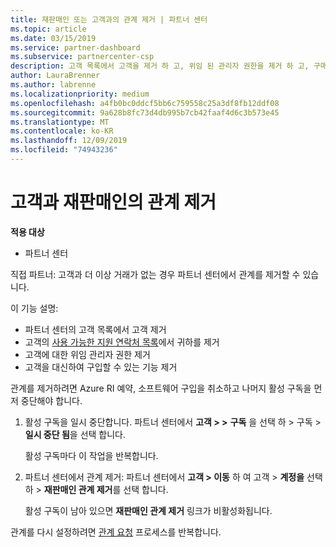 ```yaml
---
title: 재판매인 또는 고객과의 관계 제거 | 파트너 센터
ms.topic: article
ms.date: 03/15/2019
ms.service: partner-dashboard
ms.subservice: partnercenter-csp
description: 고객 목록에서 고객을 제거 하 고, 위임 된 관리자 권한을 제거 하 고, 구매 또는 지원을 제공 하는 것을 중지 하는 방법을 알아봅니다.
author: LauraBrenner
ms.author: labrenne
ms.localizationpriority: medium
ms.openlocfilehash: a4fb0bc0ddcf5bb6c759558c25a3df8fb12ddf08
ms.sourcegitcommit: 9a628b8fc73d4db995b7cb42faaf4d6c3b573e45
ms.translationtype: MT
ms.contentlocale: ko-KR
ms.lasthandoff: 12/09/2019
ms.locfileid: "74943236"
---
```

# <a name="remove-a-reseller-relationship-with-a-customer"></a>고객과 재판매인의 관계 제거

**적용 대상**

-   파트너 센터

직접 파트너: 고객과 더 이상 거래가 없는 경우 파트너 센터에서 관계를 제거할 수 있습니다. 

이 기능 설명:
*  파트너 센터의 고객 목록에서 고객 제거
*  고객의 [사용 가능한 지원 연락처 목록](assign-support-contacts.md)에서 귀하를 제거
*  고객에 대한 위임 관리자 권한 제거
*  고객을 대신하여 구입할 수 있는 기능 제거

관계를 제거하려면 Azure RI 예약, 소프트웨어 구입을 취소하고 나머지 활성 구독을 먼저 중단해야 합니다.
1. 활성 구독을 일시 중단합니다. 파트너 센터에서 **고객 > >** **구독** 을 선택 하 > 구독 > **일시 중단 됨**을 선택 합니다. 

   활성 구독마다 이 작업을 반복합니다.

2. 파트너 센터에서 관계 제거: 파트너 센터에서 **고객 > 이동** 하 여 고객 > **계정을** 선택 하 > **재판매인 관계 제거**를 선택 합니다.

   활성 구독이 남아 있으면 **재판매인 관계 제거** 링크가 비활성화됩니다. 

관계를 다시 설정하려면 [관계 요청](request-a-relationship-with-a-customer.md) 프로세스를 반복합니다.
